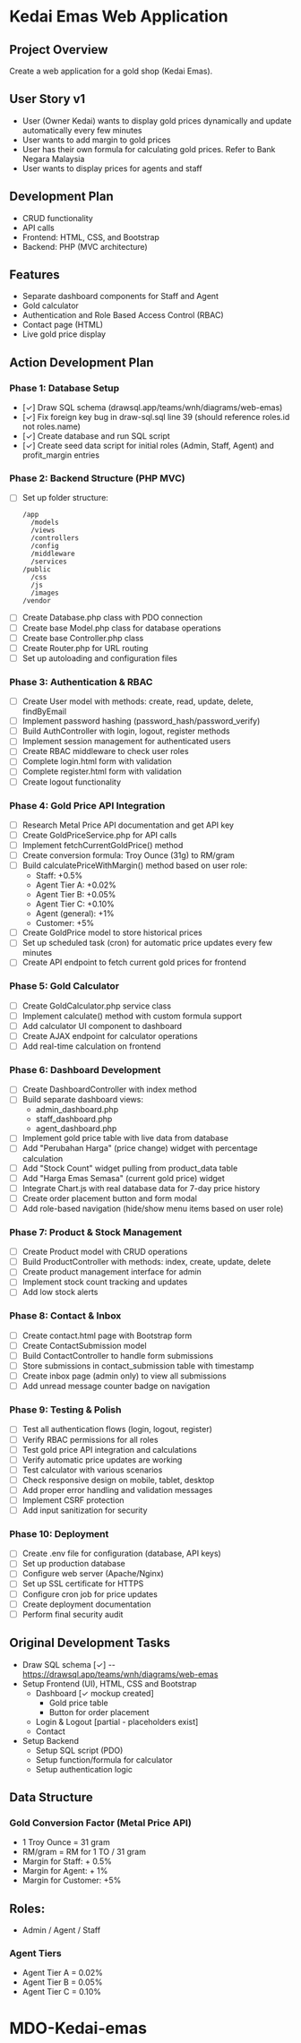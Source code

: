 # Kedai Emas Web Application

## Project Overview

Create a web application for a gold shop (Kedai Emas).

## User Story v1

- User (Owner Kedai) wants to display gold prices dynamically and update automatically every few minutes
- User wants to add margin to gold prices
- User has their own formula for calculating gold prices. Refer to Bank Negara Malaysia
- User wants to display prices for agents and staff

## Development Plan

- CRUD functionality
- API calls
- Frontend: HTML, CSS, and Bootstrap
- Backend: PHP (MVC architecture)

## Features

- Separate dashboard components for Staff and Agent
- Gold calculator
- Authentication and Role Based Access Control (RBAC)
- Contact page (HTML)
- Live gold price display

## Action Development Plan

### Phase 1: Database Setup
- [✓] Draw SQL schema (drawsql.app/teams/wnh/diagrams/web-emas)
- [✓] Fix foreign key bug in draw-sql.sql line 39 (should reference roles.id not roles.name)
- [✓] Create database and run SQL script
- [✓] Create seed data script for initial roles (Admin, Staff, Agent) and profit_margin entries

### Phase 2: Backend Structure (PHP MVC)
- [ ] Set up folder structure:
  ```
  /app
    /models
    /views
    /controllers
    /config
    /middleware
    /services
  /public
    /css
    /js
    /images
  /vendor
  ```
- [ ] Create Database.php class with PDO connection
- [ ] Create base Model.php class for database operations
- [ ] Create base Controller.php class
- [ ] Create Router.php for URL routing
- [ ] Set up autoloading and configuration files

### Phase 3: Authentication & RBAC
- [ ] Create User model with methods: create, read, update, delete, findByEmail
- [ ] Implement password hashing (password_hash/password_verify)
- [ ] Build AuthController with login, logout, register methods
- [ ] Implement session management for authenticated users
- [ ] Create RBAC middleware to check user roles
- [ ] Complete login.html form with validation
- [ ] Complete register.html form with validation
- [ ] Create logout functionality

### Phase 4: Gold Price API Integration
- [ ] Research Metal Price API documentation and get API key
- [ ] Create GoldPriceService.php for API calls
- [ ] Implement fetchCurrentGoldPrice() method
- [ ] Create conversion formula: Troy Ounce (31g) to RM/gram
- [ ] Build calculatePriceWithMargin() method based on user role:
  - Staff: +0.5%
  - Agent Tier A: +0.02%
  - Agent Tier B: +0.05%
  - Agent Tier C: +0.10%
  - Agent (general): +1%
  - Customer: +5%
- [ ] Create GoldPrice model to store historical prices
- [ ] Set up scheduled task (cron) for automatic price updates every few minutes
- [ ] Create API endpoint to fetch current gold prices for frontend

### Phase 5: Gold Calculator
- [ ] Create GoldCalculator.php service class
- [ ] Implement calculate() method with custom formula support
- [ ] Add calculator UI component to dashboard
- [ ] Create AJAX endpoint for calculator operations
- [ ] Add real-time calculation on frontend

### Phase 6: Dashboard Development
- [ ] Create DashboardController with index method
- [ ] Build separate dashboard views:
  - admin_dashboard.php
  - staff_dashboard.php
  - agent_dashboard.php
- [ ] Implement gold price table with live data from database
- [ ] Add "Perubahan Harga" (price change) widget with percentage calculation
- [ ] Add "Stock Count" widget pulling from product_data table
- [ ] Add "Harga Emas Semasa" (current gold price) widget
- [ ] Integrate Chart.js with real database data for 7-day price history
- [ ] Create order placement button and form modal
- [ ] Add role-based navigation (hide/show menu items based on user role)

### Phase 7: Product & Stock Management
- [ ] Create Product model with CRUD operations
- [ ] Build ProductController with methods: index, create, update, delete
- [ ] Create product management interface for admin
- [ ] Implement stock count tracking and updates
- [ ] Add low stock alerts

### Phase 8: Contact & Inbox
- [ ] Create contact.html page with Bootstrap form
- [ ] Create ContactSubmission model
- [ ] Build ContactController to handle form submissions
- [ ] Store submissions in contact_submission table with timestamp
- [ ] Create inbox page (admin only) to view all submissions
- [ ] Add unread message counter badge on navigation

### Phase 9: Testing & Polish
- [ ] Test all authentication flows (login, logout, register)
- [ ] Verify RBAC permissions for all roles
- [ ] Test gold price API integration and calculations
- [ ] Verify automatic price updates are working
- [ ] Test calculator with various scenarios
- [ ] Check responsive design on mobile, tablet, desktop
- [ ] Add proper error handling and validation messages
- [ ] Implement CSRF protection
- [ ] Add input sanitization for security

### Phase 10: Deployment
- [ ] Create .env file for configuration (database, API keys)
- [ ] Set up production database
- [ ] Configure web server (Apache/Nginx)
- [ ] Set up SSL certificate for HTTPS
- [ ] Configure cron job for price updates
- [ ] Create deployment documentation
- [ ] Perform final security audit

## Original Development Tasks

- Draw SQL schema [✓]
    -- https://drawsql.app/teams/wnh/diagrams/web-emas
- Setup Frontend (UI), HTML, CSS and Bootstrap
  - Dashboard [✓ mockup created]
    - Gold price table
    - Button for order placement
  - Login & Logout [partial - placeholders exist]
  - Contact
- Setup Backend
  - Setup SQL script (PDO)
  - Setup function/formula for calculator
  - Setup authentication logic

## Data Structure

### Gold Conversion Factor (Metal Price API)

- 1 Troy Ounce = 31 gram
- RM/gram = RM for 1 TO / 31 gram
- Margin for Staff: + 0.5%
- Margin for Agent: + 1%
- Margin for Customer: +5%

## Roles:
- Admin / Agent / Staff

### Agent Tiers
- Agent Tier A = 0.02%
- Agent Tier B = 0.05%
- Agent Tier C = 0.10%


# MDO-Kedai-emas
